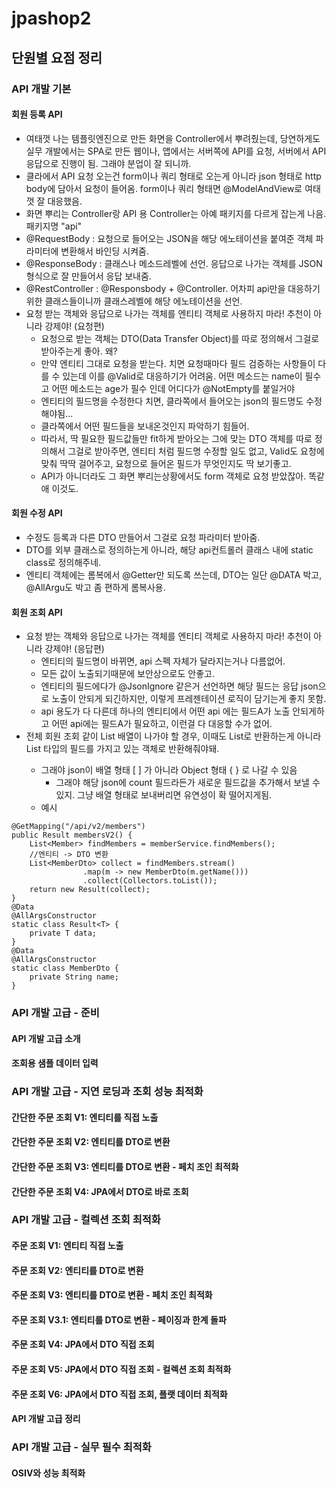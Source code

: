 # jpashop2

## 단원별 요점 정리

### API 개발 기본
#### 회원 등록 API
- 여태껏 나는 템플릿엔진으로 만든 화면을 Controller에서 뿌려줬는데, 당연하게도 실무 개발에서는 SPA로 만든 웹이나, 앱에서는 서버쪽에 API를 요청, 서버에서 API 응답으로 진행이 됨. 그래야 분업이 잘 되니까.
- 클라에서 API 요청 오는건 form이나 쿼리 형태로 오는게 아니라 json 형태로 http body에 담아서 요청이 들어옴. form이나 쿼리 형태면 @ModelAndView로 여태껏 잘 대응했음.
- 화면 뿌리는 Controller랑 API 용 Controller는 아예 패키지를 다르게 잡는게 나음. 패키지명 "api"
- @RequestBody : 요청으로 들어오는 JSON을 해당 에노테이션을 붙여준 객체 파라미터에 변환해서 바인딩 시켜줌.
- @ResponseBody : 클래스나 메소드레벨에 선언. 응답으로 나가는 객체를 JSON 형식으로 잘 만들어서 응답 보내줌.
- @RestController : @Responsbody + @Controller. 어차피 api만을 대응하기 위한 클래스들이니까 클래스레벨에 해당 에노테이션을 선언.
- 요청 받는 객체와 응답으로 나가는 객체를 엔티티 객체로 사용하지 마라! 추천이 아니라 강제야! (요청편)
  - 요청으로 받는 객체는 DTO(Data Transfer Object)를 따로 정의해서 그걸로 받아주는게 좋아. 왜?
  - 만약 엔티티 그대로 요청을 받는다. 치면 요청때마다 필드 검증하는 사항들이 다를 수 있는데 이를 @Valid로 대응하기가 어려움. 어떤 메소드는 name이 필수고 어떤 메소드는 age가 필수 인데 어디다가 @NotEmpty를 붙일거야
  - 엔티티의 필드명을 수정한다 치면, 클라쪽에서 들어오는 json의 필드명도 수정해야됨...
  - 클라쪽에서 어떤 필드들을 보내온것인지 파악하기 힘들어.
  - 따라서, 딱 필요한 필드값들만 fit하게 받아오는 그에 맞는 DTO 객체를 따로 정의해서 그걸로 받아주면, 엔티티 처럼 필드명 수정할 일도 없고, Valid도 요청에 맞춰 딱딱 걸어주고, 요청으로 들어온 필드가 무엇인지도 딱 보기좋고.
  - API가 아니더라도 그 화면 뿌리는상황에서도 form 객체로 요청 받았잖아. 똑같애 이것도.

#### 회원 수정 API
- 수정도 등록과 다른 DTO 만들어서 그걸로 요청 파라미터 받아줌.
- DTO를 외부 클래스로 정의하는게 아니라, 해당 api컨트롤러 클래스 내에 static class로 정의해주네.
- 엔티티 객체에는 롬복에서 @Getter만 되도록 쓰는데, DTO는 일단 @DATA 박고, @AllArgu도 박고 좀 편하게 롬복사용.

#### 회원 조회 API
- 요청 받는 객체와 응답으로 나가는 객체를 엔티티 객체로 사용하지 마라! 추천이 아니라 강제야! (응답편)
  - 엔티티의 필드명이 바뀌면, api 스펙 자체가 달라지는거나 다름없어.
  - 모든 값이 노출되기때문에 보안상으로도 안좋고.
  - 엔티티의 필드에다가 @JsonIgnore 같은거 선언하면 해당 필드는 응답 json으로 노출이 안되게 되긴하지만, 이렇게 프레젠테이션 로직이 담기는게 좋지 못함.
  - api 용도가 다 다른데 하나의 엔티티에서 어떤 api 에는 필드A가 노출 안되게하고 어떤 api에는 필드A가 필요하고, 이런걸 다 대응할 수가 없어.
- 전체 회원 조회 같이 List 배열이 나가야 할 경우, 이때도 List<MemberDto>로 반환하는게 아니라 List<MemberDto> 타입의 필드를 가지고 있는 객체로 반환해줘야돼.
  - 그래야 json이 배열 형태 [ ] 가 아니라 Object 형태 { } 로 나갈 수 있음
    - 그래야 해당 json에 count 필드라든가 새로운 필드값을 추가해서 보낼 수 있지. 그냥 배열 형태로 보내버리면 유연성이 확 떨어지게됨.
  - 예시
```
@GetMapping("/api/v2/members")
public Result membersV2() {
    List<Member> findMembers = memberService.findMembers(); 
    //엔티티 -> DTO 변환
    List<MemberDto> collect = findMembers.stream()
                .map(m -> new MemberDto(m.getName()))
                .collect(Collectors.toList());
    return new Result(collect);
}
@Data
@AllArgsConstructor
static class Result<T> {
    private T data;
}
@Data
@AllArgsConstructor
static class MemberDto {
    private String name;
}
```

### API 개발 고급 - 준비
#### API 개발 고급 소개
#### 조회용 샘플 데이터 입력

### API 개발 고급 - 지연 로딩과 조회 성능 최적화
#### 간단한 주문 조회 V1: 엔티티를 직접 노출
#### 간단한 주문 조회 V2: 엔티티를 DTO로 변환
#### 간단한 주문 조회 V3: 엔티티를 DTO로 변환 - 페치 조인 최적화
#### 간단한 주문 조회 V4: JPA에서 DTO로 바로 조회

### API 개발 고급 - 컬렉션 조회 최적화
#### 주문 조회 V1: 엔티티 직접 노출
#### 주문 조회 V2: 엔티티를 DTO로 변환
#### 주문 조회 V3: 엔티티를 DTO로 변환 - 페치 조인 최적화
#### 주문 조회 V3.1: 엔티티를 DTO로 변환 - 페이징과 한계 돌파
#### 주문 조회 V4: JPA에서 DTO 직접 조회
#### 주문 조회 V5: JPA에서 DTO 직접 조회 - 컬렉션 조회 최적화
#### 주문 조회 V6: JPA에서 DTO 직접 조회, 플랫 데이터 최적화
#### API 개발 고급 정리

### API 개발 고급 - 실무 필수 최적화
#### OSIV와 성능 최적화


